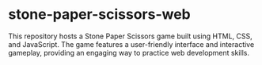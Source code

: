 # stone-paper-scissors-web
This repository hosts a Stone Paper Scissors game built using HTML, CSS, and JavaScript. The game features a user-friendly interface and interactive gameplay, providing an engaging way to practice web development skills.
